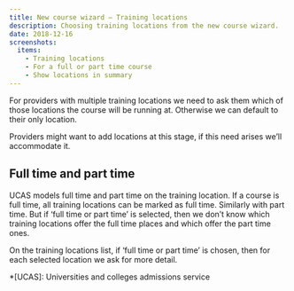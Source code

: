 ```yaml
---
title: New course wizard – Training locations
description: Choosing training locations from the new course wizard.
date: 2018-12-16
screenshots:
  items:
    - Training locations
    - For a full or part time course
    - Show locations in summary
---
```


For providers with multiple training locations we need to ask them which of those locations the course will be running at. Otherwise we can default to their only location.

Providers might want to add locations at this stage, if this need arises we’ll accommodate it.

## Full time and part time

UCAS models full time and part time on the training location. If a course is full time, all training locations can be marked as full time. Similarly with part time. But if ‘full time or part time’ is selected, then we don’t know which training locations offer the full time places and which offer the part time ones.

On the training locations list, if ‘full time or part time’ is chosen, then for each selected location we ask for more detail.

*[UCAS]: Universities and colleges admissions service
